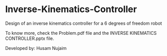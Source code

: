 # Inverse-Kinematics-Controller
Design of an inverse kinematics controller for a 6 degrees of freedom robot

To know more, check the Problem.pdf file and the INVERSE KINEMATICS CONTROLLER.pptx file. 

Developed by: Husam Nujaim
